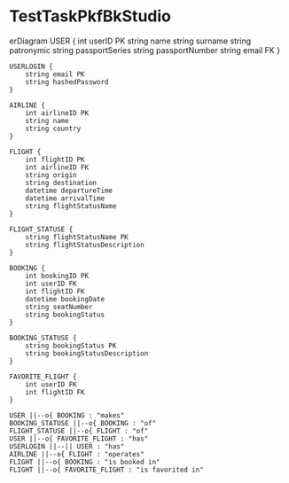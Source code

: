 # TestTaskPkfBkStudio

erDiagram
    USER {
        int userID PK
        string name
        string surname
        string patronymic
        string passportSeries
        string passportNumber
        string email FK
    }

    USERLOGIN {
        string email PK
        string hashedPassword
    }

    AIRLINE {
        int airlineID PK
        string name
        string country
    }

    FLIGHT {
        int flightID PK
        int airlineID FK
        string origin
        string destination
        datetime departureTime
        datetime arrivalTime
        string flightStatusName
    }

    FLIGHT_STATUSE {
        string flightStatusName PK
        string flightStatusDescription
    }

    BOOKING {
        int bookingID PK
        int userID FK
        int flightID FK
        datetime bookingDate
        string seatNumber
        string bookingStatus
    }

    BOOKING_STATUSE {
        string bookingStatus PK
        string bookingStatusDescription
    }

    FAVORITE_FLIGHT {
        int userID FK
        int flightID FK
    }

    USER ||--o{ BOOKING : "makes"
    BOOKING_STATUSE ||--o{ BOOKING : "of"
    FLIGHT_STATUSE ||--o{ FLIGHT : "of"
    USER ||--o{ FAVORITE_FLIGHT : "has"
    USERLOGIN ||--|| USER : "has"
    AIRLINE ||--o{ FLIGHT : "operates"
    FLIGHT ||--o{ BOOKING : "is booked in"
    FLIGHT ||--o{ FAVORITE_FLIGHT : "is favorited in"
